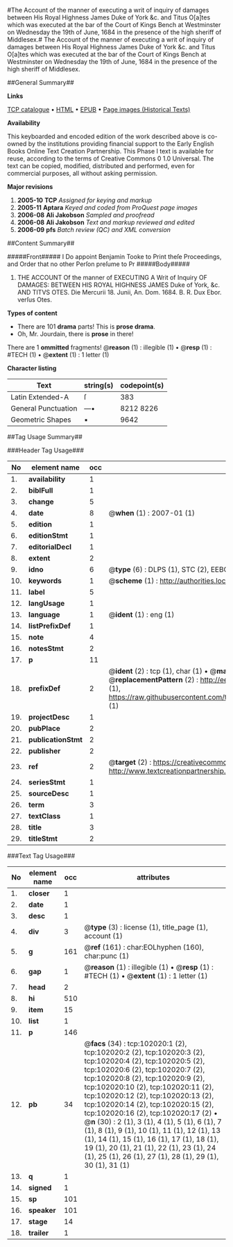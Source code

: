 #The Account of the manner of executing a writ of inquiry of damages between His Royal Highness James Duke of York &c. and Titus O[a]tes which was executed at the bar of the Court of Kings Bench at Westminster on Wednesday the 19th of June, 1684 in the presence of the high sheriff of Middlesex.#
The Account of the manner of executing a writ of inquiry of damages between His Royal Highness James Duke of York &c. and Titus O[a]tes which was executed at the bar of the Court of Kings Bench at Westminster on Wednesday the 19th of June, 1684 in the presence of the high sheriff of Middlesex.

##General Summary##

**Links**

[TCP catalogue](http://www.ota.ox.ac.uk/tcp/)  • 
[HTML](http://tei.it.ox.ac.uk/tcp/Texts-HTML/free/A25/A25448.html)  • 
[EPUB](http://tei.it.ox.ac.uk/tcp/Texts-EPUB/free/A25/A25448.epub) • 
[Page images (Historical Texts)](https://data.historicaltexts.jisc.ac.uk/view?pubId=eebo-13924109e&pageId=eebo-13924109e-102020-1)

**Availability**

This keyboarded and encoded edition of the
	       work described above is co-owned by the institutions
	       providing financial support to the Early English Books
	       Online Text Creation Partnership. This Phase I text is
	       available for reuse, according to the terms of Creative
	       Commons 0 1.0 Universal. The text can be copied,
	       modified, distributed and performed, even for
	       commercial purposes, all without asking permission.

**Major revisions**

1. __2005-10__ __TCP__ *Assigned for keying and markup*
1. __2005-11__ __Aptara__ *Keyed and coded from ProQuest page images*
1. __2006-08__ __Ali Jakobson__ *Sampled and proofread*
1. __2006-08__ __Ali Jakobson__ *Text and markup reviewed and edited*
1. __2006-09__ __pfs__ *Batch review (QC) and XML conversion*

##Content Summary##

#####Front#####
I Do appoint Benjamin Tooke to
Print theſe Proceedings, and
Order that no other Perſon preſume
to Pr
#####Body#####

1. THE
ACCOUNT
Of the manner of
EXECUTING
A
Writ of Inquiry
OF
DAMAGES:
BETWEEN HIS
ROYAL HIGHNESS
JAMES
Duke of York, &c.
AND
TITVS OTES.
Die Mercurii 18. Junii, An. Dom. 1684. B. R.
Dux Ebor. verſus Otes.

**Types of content**

  * There are 101 **drama** parts! This is **prose drama**.
  * Oh, Mr. Jourdain, there is **prose** in there!

There are 1 **ommitted** fragments! 
 @__reason__ (1) : illegible (1)  •  @__resp__ (1) : #TECH (1)  •  @__extent__ (1) : 1 letter (1)

**Character listing**


|Text|string(s)|codepoint(s)|
|---|---|---|
|Latin Extended-A|ſ|383|
|General Punctuation|—•|8212 8226|
|Geometric Shapes|▪|9642|

##Tag Usage Summary##

###Header Tag Usage###

|No|element name|occ|attributes|
|---|---|---|---|
|1.|__availability__|1||
|2.|__biblFull__|1||
|3.|__change__|5||
|4.|__date__|8| @__when__ (1) : 2007-01 (1)|
|5.|__edition__|1||
|6.|__editionStmt__|1||
|7.|__editorialDecl__|1||
|8.|__extent__|2||
|9.|__idno__|6| @__type__ (6) : DLPS (1), STC (2), EEBO-CITATION (1), OCLC (1), VID (1)|
|10.|__keywords__|1| @__scheme__ (1) : http://authorities.loc.gov/ (1)|
|11.|__label__|5||
|12.|__langUsage__|1||
|13.|__language__|1| @__ident__ (1) : eng (1)|
|14.|__listPrefixDef__|1||
|15.|__note__|4||
|16.|__notesStmt__|2||
|17.|__p__|11||
|18.|__prefixDef__|2| @__ident__ (2) : tcp (1), char (1)  •  @__matchPattern__ (2) : ([0-9\-]+):([0-9IVX]+) (1), (.+) (1)  •  @__replacementPattern__ (2) : http://eebo.chadwyck.com/downloadtiff?vid=$1&page=$2 (1), https://raw.githubusercontent.com/textcreationpartnership/Texts/master/tcpchars.xml#$1 (1)|
|19.|__projectDesc__|1||
|20.|__pubPlace__|2||
|21.|__publicationStmt__|2||
|22.|__publisher__|2||
|23.|__ref__|2| @__target__ (2) : https://creativecommons.org/publicdomain/zero/1.0/ (1), http://www.textcreationpartnership.org/docs/. (1)|
|24.|__seriesStmt__|1||
|25.|__sourceDesc__|1||
|26.|__term__|3||
|27.|__textClass__|1||
|28.|__title__|3||
|29.|__titleStmt__|2||


###Text Tag Usage###

|No|element name|occ|attributes|
|---|---|---|---|
|1.|__closer__|1||
|2.|__date__|1||
|3.|__desc__|1||
|4.|__div__|3| @__type__ (3) : license (1), title_page (1), account (1)|
|5.|__g__|161| @__ref__ (161) : char:EOLhyphen (160), char:punc (1)|
|6.|__gap__|1| @__reason__ (1) : illegible (1)  •  @__resp__ (1) : #TECH (1)  •  @__extent__ (1) : 1 letter (1)|
|7.|__head__|2||
|8.|__hi__|510||
|9.|__item__|15||
|10.|__list__|1||
|11.|__p__|146||
|12.|__pb__|34| @__facs__ (34) : tcp:102020:1 (2), tcp:102020:2 (2), tcp:102020:3 (2), tcp:102020:4 (2), tcp:102020:5 (2), tcp:102020:6 (2), tcp:102020:7 (2), tcp:102020:8 (2), tcp:102020:9 (2), tcp:102020:10 (2), tcp:102020:11 (2), tcp:102020:12 (2), tcp:102020:13 (2), tcp:102020:14 (2), tcp:102020:15 (2), tcp:102020:16 (2), tcp:102020:17 (2)  •  @__n__ (30) : 2 (1), 3 (1), 4 (1), 5 (1), 6 (1), 7 (1), 8 (1), 9 (1), 10 (1), 11 (1), 12 (1), 13 (1), 14 (1), 15 (1), 16 (1), 17 (1), 18 (1), 19 (1), 20 (1), 21 (1), 22 (1), 23 (1), 24 (1), 25 (1), 26 (1), 27 (1), 28 (1), 29 (1), 30 (1), 31 (1)|
|13.|__q__|1||
|14.|__signed__|1||
|15.|__sp__|101||
|16.|__speaker__|101||
|17.|__stage__|14||
|18.|__trailer__|1||
